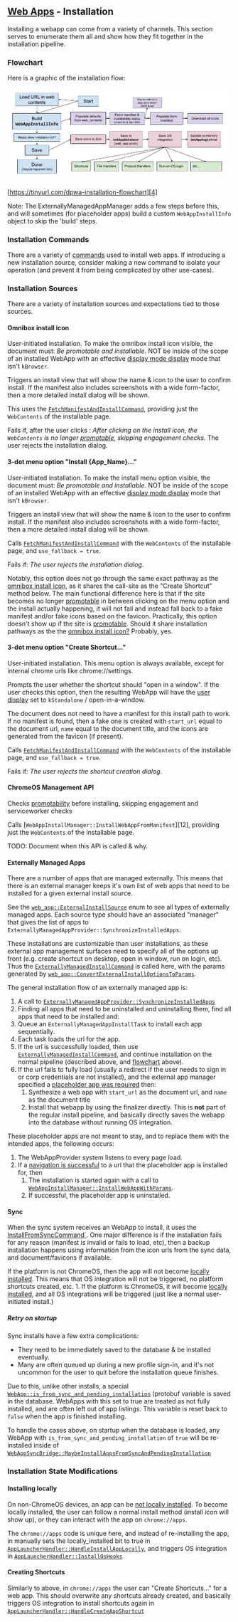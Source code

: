 ## [Web Apps][2] - Installation

Installing a webapp can come from a variety of channels. This section serves to enumerate them all and show how they fit together in the installation pipeline.

### Flowchart

Here is a graphic of the installation flow:

![](webapp_installation_process.png)

[https://tinyurl.com/dpwa-installation-flowchart][4]

Note: The ExternallyManagedAppManager adds a few steps before this, and will sometimes (for placeholder apps) build a custom `WebAppInstallInfo` object to skip the 'build' steps.

### Installation Commands

There are a variety of [commands][5] used to install web apps. If introducing a new installation source, consider making a new command to isolate your operation (and prevent it from being complicated by other use-cases).

### Installation Sources

There are a variety of installation sources and expectations tied to those sources.

#### Omnibox install icon

User-initiated installation. To make the omnibox install icon visible, the document must: _Be promotable and installable_. NOT be inside of the scope of an installed WebApp with an effective [display mode display][6] mode that isn't `kBrowser`.

Triggers an install view that will show the name & icon to the user to confirm install. If the manifest also includes screenshots with a wide form-factor, then a more detailed install dialog will be shown.

This uses the [`FetchManifestAndInstallCommand`][7], providing just the `WebContents` of the installable page.

Fails if, after the user clicks : _After clicking on the install icon, the `WebContents` is no longer_ [_promotable_][8], _skipping engagement checks_. The user rejects the installation dialog.

#### 3-dot menu option "Install {App_Name}..."

User-initiated installation. To make the install menu option visible, the document must: _Be promotable and installable_. NOT be inside of the scope of an installed WebApp with an effective [display mode display][6] mode that isn't `kBrowser`.

Triggers an install view that will show the name & icon to the user to confirm install. If the manifest also includes screenshots with a wide form-factor, then a more detailed install dialog will be shown.

Calls [`FetchManifestAndInstallCommand`][7] with the `WebContents` of the installable page, and `use_fallback = true`.

Fails if: _The user rejects the installation dialog_.

Notably, this option does not go through the same exact pathway as the [omnibox install icon][10], as it shares the call-site as the "Create Shortcut" method below. The main functional difference here is that if the site becomes no longer [promotable][8] in between clicking on the menu option and the install actually happening, it will not fail and instead fall back to a fake manifest and/or fake icons based on the favicon. Practically, this option doesn't show up if the site is [promotable][8]. Should it share installation pathways as the the [omnibox install icon?][10] Probably, yes.

#### 3-dot menu option "Create Shortcut..."

User-initiated installation. This menu option is always available, except for internal chrome urls like chrome://settings.

Prompts the user whether the shortcut should "open in a window". If the user checks this option, then the resulting WebApp will have the [user display][11] set to `kStandalone` / open-in-a-window.

The document does not need to have a manifest for this install path to work. If no manifest is found, then a fake one is created with `start_url` equal to the document url, `name` equal to the document title, and the icons are generated from the favicon (if present).

Calls [`FetchManifestAndInstallCommand`][7] with the `WebContents` of the installable page, and `use_fallback = true`.

Fails if: _The user rejects the shortcut creation dialog_.

#### ChromeOS Management API

Checks [promotability][8] before installing, skipping engagement and serviceworker checks

Calls [`WebAppInstallManager::InstallWebAppFromManifest`][12], providing just the `WebContents` of the installable page.

TODO: Document when this API is called & why.

#### Externally Managed Apps

There are a number of apps that are managed externally. This means that there is an external manager keeps it's own list of web apps that need to be installed for a given external install source.

See the [`web_app::ExternalInstallSource`][13] enum to see all types of externally managed apps. Each source type should have an associated "manager" that gives the list of apps to `ExternallyManagedAppProvider::SynchronizeInstalledApps`.

These installations are customizable than user installations, as these external app management surfaces need to specify all of the options up front (e.g. create shortcut on desktop, open in window, run on login, etc). Thus the [`ExternallyManagedInstallCommand`][14] is called here, with the params generated by [`web_app::ConvertExternalInstallOptionsToParams`][15].

The general installation flow of an externally managed app is:

1. A call to [`ExternallyManagedAppProvider::SynchronizeInstalledApps`][16]
1. Finding all apps that need to be uninstalled and uninstalling them, find all apps that need to be installed and:
1. Queue an `ExternallyManagedAppInstallTask` to install each app sequentially.
1. Each task loads the url for the app.
1. If the url is successfully loaded, then use [`ExternallyManagedInstallCommand`][14], and continue installation on the normal pipeline (described above, and [flowchart][17] above).
1. If the url fails to fully load (usually a redirect if the user needs to sign in or corp credentials are not installed), and the external app manager specified a [placeholder app was required][18] then:
    1. Synthesize a web app with `start_url` as the document url, and `name` as the document title
    1. Install that webapp by using the finalizer directly. This is **not** part of the regular install pipeline, and basically directly saves the webapp into the database without running OS integration.

These placeholder apps are not meant to stay, and to replace them with the intended apps, the following occurs:

1. The WebAppProvider system listens to every page load.
1. If a [navigation is successful][20] to a url that the placeholder app is installed for, then
    1. The installation is started again with a call to [`WebAppInstallManager::InstallWebAppWithParams`][14].
    1. If successful, the placeholder app is uninstalled.

#### Sync

When the sync system receives an WebApp to install, it uses the [InstallFromSyncCommand`][21]. One major difference is if the installation fails for any reason (manifest is invalid or fails to load, etc), then a backup installation happens using information from the icon urls from the sync data, and document/favicons if available.

If the platform is not ChromeOS, then the app will not become [locally installed][23]. This means that OS integration will not be triggered, no platform shortcuts created, etc. 1. If the platform is ChromeOS, it will become [locally installed][23], and all OS integrations will be triggered (just like a normal user-initiated install.)

##### Retry on startup

Sync installs have a few extra complications:

- They need to be immediately saved to the database & be installed eventually.
- Many are often queued up during a new profile sign-in, and it's not uncommon for the user to quit before the installation queue finishes.

Due to this, unlike other installs, a special [`WebApp::is_from_sync_and_pending_installation`][24] (protobuf variable is saved in the database. WebApps with this set to true are treated as not fully installed, and are often left out of app listings. This variable is reset back to `false` when the app is finished installing.

To handle the cases above, on startup when the database is loaded, any WebApp with `is_from_sync_and_pending_installation` of `true` will be re-installed inside of [`WebAppSyncBridge::MaybeInstallAppsFromSyncAndPendingInstallation`][25]

### Installation State Modifications

#### Installing locally

On non-ChromeOS devices, an app can be [not locally installed][23]. To become locally installed, the user can follow a normal install method (install icon will show up), or they can interact with the app on `chrome://apps`.

The `chrome://apps` code is unique here, and instead of re-installing the app, in manually sets the locally_installed bit to true in [`AppLauncherHandler::HandleInstallAppLocally`][26], and triggers OS integration in [`AppLauncherHandler::InstallOsHooks`][26]

#### Creating Shortcuts

Similarly to above, in `chrome://apps` the user can "Create Shortcuts..." for a web app. This should overwrite any shortcuts already created, and basically triggers OS integration to install shortcuts again in [`AppLauncherHandler::HandleCreateAppShortcut`][27]

[2]: README.md
[4]: https://tinyurl.com/dpwa-installation-flowchart
[5]: https://source.chromium.org/search?q=f:install%20f:web_applications%2Fcommands&sq=&ss=chromium
[6]: concepts.md#effective-display-mode
[7]: https://source.chromium.org/search?q=FetchManifestAndInstallCommand&ss=chromium
[8]: concepts.md#promotable
[10]: #omnibox-install-icon
[11]: concepts.md#user-display-mode
[13]: https://source.chromium.org/search?q=web_app::ExternalInstallSource
[14]: https://source.chromium.org/search?q=ExternallyManagedInstallCommand&sq=&ss=chromium%2Fchromium%2Fsrc
[15]: https://source.chromium.org/search?q=web_app::ConvertExternalInstallOptionsToParams
[16]: https://source.chromium.org/search?q=ExternallyManagedAppProvider::SynchronizeInstalledApps
[17]: #flowchart
[18]: https://source.chromium.org/search?q=ExternalInstallOptions::install_placeholder
[20]: https://source.chromium.org/search?q=WebAppTabHelper::ReinstallPlaceholderAppIfNecessary
[21]: https://source.chromium.org/search?q=InstallFromSyncCommand&ss=chromium%2Fchromium%2Fsrc
[23]: ../README.md#locally-installed
[24]: https://source.chromium.org/search?q=WebApp::is_from_sync_and_pending_installation
[25]: https://source.chromium.org/search?q=WebAppSyncBridge::MaybeInstallAppsFromSyncAndPendingInstallation
[26]: https://source.chromium.org/search?q=AppLauncherHandler::HandleInstallAppLocally
[27]: https://source.chromium.org/search?q=AppLauncherHandler::HandleCreateAppShortcut